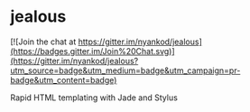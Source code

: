 jealous
=======

[![Join the chat at https://gitter.im/nyankod/jealous](https://badges.gitter.im/Join%20Chat.svg)](https://gitter.im/nyankod/jealous?utm_source=badge&utm_medium=badge&utm_campaign=pr-badge&utm_content=badge)

Rapid HTML templating with Jade and Stylus
